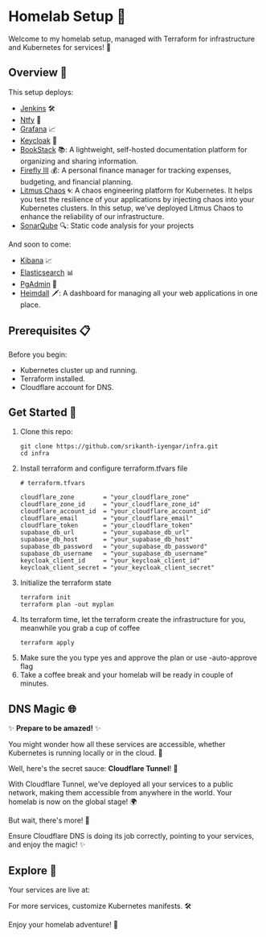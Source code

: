 # Homelab Setup 🏡

Welcome to my homelab setup, managed with Terraform for infrastructure and Kubernetes for services! 🚀

## Overview 🌟

This setup deploys:
- [Jenkins](https://jenkins.srikanthk.in) 🛠️
- [Ntfy](https://ntfy.srikanthk.in) 📢
- [Grafana](https://grafana.srikanthk.in) 📈
- [Keycloak](https://keycloak.srikanthk.in) 🔐
- [BookStack](https://bookstack.srikanthk.in) 📚: A lightweight, self-hosted documentation platform for organizing and sharing information.
- [Firefly III](https://firefly.srikanthk.in) 💰: A personal finance manager for tracking expenses, budgeting, and financial planning.
- [Litmus Chaos](https://litmus.srikanthk.in) 🌀: A chaos engineering platform for Kubernetes. It helps you test the resilience of your applications by injecting chaos into your Kubernetes clusters. In this setup, we've deployed Litmus Chaos to enhance the reliability of our infrastructure.
- [SonarQube](https://sonar.srikanthk.in) 🔍: Static code analysis for your projects


And soon to come:
- [Kibana](https://kibana.srikanthk.in) 📈
- [Elasticsearch](https://elasticsearch.srikanthk.in) 📊
- [PgAdmin](https://pgadmin.srikanthk.in) 🐘
- [Heimdall](https://heimdall.srikanthk.in) 🗡️: A dashboard for managing all your web applications in one place.


## Prerequisites 📋

Before you begin:
- Kubernetes cluster up and running.
- Terraform installed.
- Cloudflare account for DNS.

## Get Started 🚀

1. Clone this repo:
   ```shell
   git clone https://github.com/srikanth-iyengar/infra.git
   cd infra
   ```
2. Install terraform and configure terraform.tfvars file
   ```hcl
   # terraform.tfvars

   cloudflare_zone        = "your_cloudflare_zone"
   cloudflare_zone_id     = "your_cloudflare_zone_id"
   cloudflare_account_id  = "your_cloudflare_account_id"
   cloudflare_email       = "your_cloudflare_email"
   cloudflare_token       = "your_cloudflare_token"
   supabase_db_url        = "your_supabase_db_url"
   supabase_db_host       = "your_supabase_db_host"
   supabase_db_password   = "your_supabase_db_password"
   supabase_db_username   = "your_supabase_db_username"
   keycloak_client_id     = "your_keycloak_client_id"
   keycloak_client_secret = "your_keycloak_client_secret"
   ```
3. Initialize the terraform state
   ```shell
   terraform init
   terraform plan -out myplan
   ```
4. Its terraform time, let the terraform create the infrastructure for you, meanwhile you grab a cup of coffee
   ```shell
   terraform apply
   ```
5. Make sure the you type yes and approve the plan or use -auto-approve flag
6. Take a coffee break and your homelab will be ready in couple of minutes.

## DNS Magic 🌐

✨ **Prepare to be amazed!** ✨

You might wonder how all these services are accessible, whether Kubernetes is running locally or in the cloud. 🤔

Well, here's the secret sauce: **Cloudflare Tunnel**! 🚀

With Cloudflare Tunnel, we've deployed all your services to a public network, making them accessible from anywhere in the world. Your homelab is now on the global stage! 🌍

But wait, there's more! 🎉

Ensure Cloudflare DNS is doing its job correctly, pointing to your services, and enjoy the magic! ✨

## Explore 🧐
Your services are live at:

For more services, customize Kubernetes manifests. 🛠️

Enjoy your homelab adventure! 🎉
